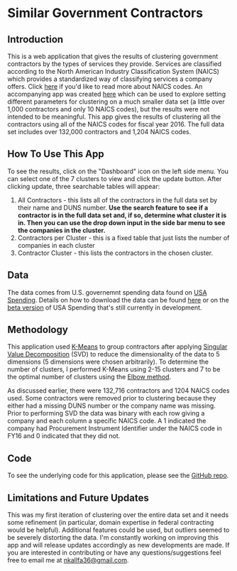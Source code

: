 # Similar Government Contractors

## Introduction
This is a web application that gives the results of clustering government contractors by the types of services they provide. Services are classified according to the North American Industry Classification System (NAICS) which provides a standardized way of classifying services a company offers. Click [here](https://www.census.gov/eos/www/naics/) if you'd like to read more about NAICS codes. An accompanying app was created [here](http://www.nkallfa.com/shiny/Clustering-Government-Contractors-App/app/) which can be used to explore setting different parameters for clustering on a much smaller data set (a little over 1,000 contractors and only 10 NAICS codes), but the results were not intended to be meaningful. This app gives the results of clustering all the contractors using all of the NAICS codes for fiscal year 2016. The full data set includes over 132,000 contractors and 1,204 NAICS codes. 

## How To Use This App

To see the results, click on the "Dashboard" icon on the left side menu. You can select one of the 7 clusters to view and click the update button. After clicking update, three searchable tables will appear:

1. All Contractors - this lists all of the contractors in the full data set by their name and DUNS number. **Use the search feature to see if a contractor is in the full data set and, if so, determine what cluster it is in. Then you can use the drop down input in the side bar menu to see the companies in the cluster.**
2. Contractors per Cluster - this is a fixed table that just lists the number of companies in each cluster
3. Contractor Cluster - this lists the contractors in the chosen cluster. 

## Data
The data comes from U.S. governemnt spending data found on  [USA Spending](https://www.usaspending.gov/Pages/Default.aspx). Details on how to download the data can be found [here](https://www.usaspending.gov/DownloadCenter/Pages/default.aspx) or on the [beta version](https://beta.usaspending.gov) of USA Spending that's still currently in development.

## Methodology
This application used [K-Means](https://en.wikipedia.org/wiki/K-means_clustering) to group contractors after applying [Singular Value Decomposition](https://en.wikipedia.org/wiki/Singular-value_decomposition) (SVD) to reduce the dimensionality of the data to 5 dimensions (5 dimensions were chosen arbitrarily). To determine the number of clusters, I performed K-Means using 2-15 clusters and 7 to be the optimal number of clusters using the [Elbow method](https://en.wikipedia.org/wiki/Elbow_method_(clustering)). 

As discussed earlier, there were 132,716 contractors and 1204 NAICS codes used. Some contractors were removed prior to clustering because they either had a missing DUNS number or the company name was missing. Prior to performing SVD the data was binary with each row giving a company and each column a specific NAICS code. A 1 indicated the company had Procurement Instrument Identifier under the NAICS code in FY16 and 0 indicated that they did not. 

## Code
To see the underlying code for this application, please see the [GitHub repo](https://github.com/nkk36/Similar-Government-Contractors-App).

## Limitations and Future Updates
This was my first iteration of clustering over the entire data set and it needs some refinement (in particular, domain expertise in federal contracting would be helpful). Additional features could be used, but outliers seemed to be severely distorting the data. I'm constantly working on improving this app and will release updates accordingly as new developments are made. If you are interested in contributing or have any questions/suggestions feel free to email me at <nkallfa36@gmail.com>.

